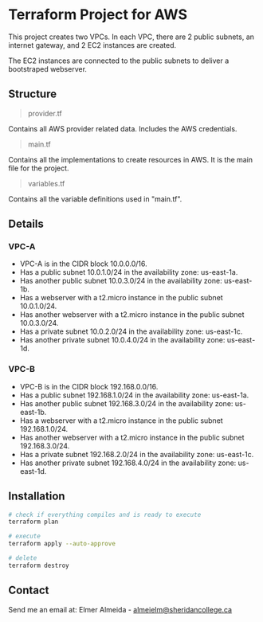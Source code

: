 # Terraform Project for AWS

This project creates two VPCs. In each VPC, there are 2 public subnets, an internet gateway, and 2 EC2 instances are created.

The EC2 instances are connected to the public subnets to deliver a bootstraped webserver.

## Structure

> provider.tf

Contains all AWS provider related data. Includes the AWS credentials.

> main.tf

Contains all the implementations to create resources in AWS. It is the main file for the project.

> variables.tf

Contains all the variable definitions used in "main.tf".

## Details

### VPC-A

- VPC-A is in the CIDR block 10.0.0.0/16.
- Has a public subnet 10.0.1.0/24 in the availability zone: us-east-1a.
- Has another public subnet 10.0.3.0/24 in the availability zone: us-east-1b.
- Has a webserver with a t2.micro instance in the public subnet 10.0.1.0/24.
- Has another webserver with a t2.micro instance in the public subnet 10.0.3.0/24.
- Has a private subnet 10.0.2.0/24 in the availability zone: us-east-1c.
- Has another private subnet 10.0.4.0/24 in the availability zone: us-east-1d.

### VPC-B

- VPC-B is in the CIDR block 192.168.0.0/16.
- Has a public subnet 192.168.1.0/24 in the availability zone: us-east-1a.
- Has another public subnet 192.168.3.0/24 in the availability zone: us-east-1b.
- Has a webserver with a t2.micro instance in the public subnet 192.168.1.0/24.
- Has another webserver with a t2.micro instance in the public subnet 192.168.3.0/24.
- Has a private subnet 192.168.2.0/24 in the availability zone: us-east-1c.
- Has another private subnet 192.168.4.0/24 in the availability zone: us-east-1d.

## Installation

```sh
# check if everything compiles and is ready to execute
terraform plan

# execute
terraform apply --auto-approve

# delete
terraform destroy
```

## Contact

Send me an email at: Elmer Almeida - [almeielm@sheridancollege.ca](almeielm@sheridancollege.ca)
